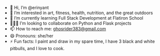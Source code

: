- 👋 Hi, I’m @erinyant
- 👀 I’m interested in art, fitness, health, nutrition, and the great outdoors
- 🌱 I’m currently learning Full Stack Development at Flatiron School
- 👩🏻‍💻 I’m looking to collaborate on Python and Flask projects
- 📫 How to reach me: ghosrider383@gmail.com
- 😄 Pronouns: she/her
- ⚡ Fun facts: I paint and draw in my spare time, I have 3 black and white pitbulls, and I love to cook.

<!---
erinyant/erinyant is a ✨ special ✨ repository because its `README.md` (this file) appears on your GitHub profile.
You can click the Preview link to take a look at your changes.
--->
